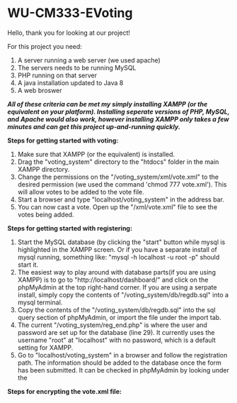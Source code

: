 # WU-CM333-EVoting

Hello, thank you for looking at our project!

For this project you need:
  1. A server running a web server (we used apache)
  2. The servers needs to be running MySQL
  3. PHP running on that server
  4. A java installation updated to Java 8
  5. A web broswer
  
***All of these criteria can be met my simply installing XAMPP (or the equivalent on your platform). Installing seperate versions of PHP, MySQL, and Apache would also work, however installing XAMPP only takes a few minutes and can get this project up-and-running quickly.***

**Steps for getting started with voting:**
  1. Make sure that XAMPP (or the equivalent) is installed.
  2. Drag the "voting_system" directory to the "htdocs" folder in the main XAMPP directory.
  3. Change the permissions on the "/voting_system/xml/vote.xml" to the desired permission (we used the command 'chmod 777 vote.xml'). This will allow votes to be added to the vote file.
  4. Start a browser and type "localhost/voting_system" in the address bar.
  5. You can now cast a vote. Open up the "/xml/vote.xml" file to see the votes being added.

**Steps for getting started with registering:**
  1. Start the MySQL database (by clicking the "start" button while mysql is highlighted in the XAMPP screen. Or if you have a  separate install of mysql running, something like: "mysql -h localhost -u root -p" should start it.
  2. The easiest way to play around with database parts(if you are using XAMPP) is to go to "http://localhost/dashboard/" and click on the phpMyAdmin at the top right-hand corner. If you are using a serpate install, simply copy the contents of "/voting_system/db/regdb.sql" into a mysql terminal.
  3. Copy the contents of the "/voting_system/db/regdb.sql" into the sql query section of phpMyAdmin, or import the file under the import tab.
  4. The current "/voting_system/reg_end.php" is where the user and password are set up for the database (line 29). It currently uses the username "root" at "localhost" with no password, which is a default setting for XAMPP.
  5. Go to "localhost/voting_system" in a browser and follow the registration path. The information should be added to the database once the form has been submitted. It can be checked in phpMyAdmin by looking under the 

**Steps for encrypting the vote.xml file:**

